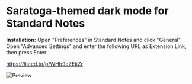# Saratoga-themed dark mode for Standard Notes

**Installation:**
Open "Preferences" in Standard Notes and click "General". Open "Advanced Settings" and enter the following URL as Extension Link, then press Enter:

https://listed.to/p/WHb9eZEkZr


![Preview](https://github.com/Tellervo89/sn-dark-theme-saratoga/blob/main/preview.png "Preview")
